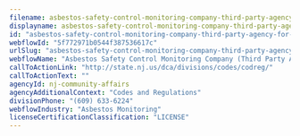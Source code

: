 ```yaml
---
filename: asbestos-safety-control-monitoring-company-third-party-agency-for-the-state
displayname: asbestos-safety-control-monitoring-company-third-party-agency-for-the-state
id: "asbestos-safety-control-monitoring-company-third-party-agency-for-the-state"
webflowId: "5f772971b0544f387536617c"
urlSlug: "asbestos-safety-control-monitoring-company-third-party-agency-for-the-state"
webflowName: "Asbestos Safety Control Monitoring Company (Third Party Agency for the State)"
callToActionLink: "http://state.nj.us/dca/divisions/codes/codreg/"
callToActionText: ""
agencyId: nj-community-affairs
agencyAdditionalContext: "Codes and Regulations"
divisionPhone: "(609) 633-6224"
webflowIndustry: "Asbestos Monitoring"
licenseCertificationClassification: "LICENSE"
---
```

